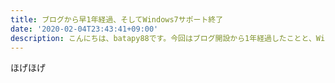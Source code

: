 ```yaml
---
title: ブログから早1年経過、そしてWindows7サポート終了
date: '2020-02-04T23:43:41+09:00'
description: こんにちは、batapy88です。今回はブログ開設から1年経過したことと、Windows7サポート終了について書いていきたいと思います。
---
```

ほげほげ
